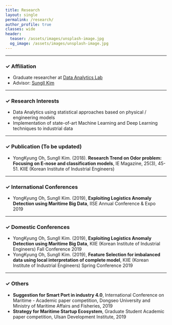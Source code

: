 ```yaml
---
title: Research
layout: single
permalink: /research/
author_profile: true
classes: wide
header:
  teaser: /assets/images/unsplash-image.jpg
  og_image: /assets/images/unsplash-image.jpg
---
```


--------------------
<h3> &#10003; Affiliation </h3>
<ul>
  <li> Graduate researcher at <a href="http://analytics.unist.ac.kr/">Data Analytics Lab</a> </li>
  <li> Advisor: <a href="https://scholar.google.com/citations?user=BISaBGoAAAAJ&hl">SungIl Kim</a> </li>
</ul>

--------------------
<h3> &#10003; Research Interests </h3>
<ul>
  <li> Data Analytics using statistical approaches based on physical / engineering models </li>
  <li> Implementation of state-of-art Machine Learning and Deep Learning techniques to industrial data </li>
<!---
  <li> Working domain: Maritime surveillance | Shipping Logistics | Urban traffic and accident congestion propagation | Gas sensor array and electronic Nose | Nuclear reactor operation </li>
  <li> Keywords: Physical / Engineering Model & Simulation | Anomaly Detection using machine learning | Transfer learning with domain knowledge </li>
--->
</ul>

--------------------
<h3> &#10003; Publication (To be updated)</h3>
<ul>
  <li> YongKyung Oh, SungIl Kim. (2018). <b>Research Trend on Odor problem: Focusing on E-nose and classification models</b>, IE Magazine, 25(3), 45-51. KIIE (Korean Institute of Industrial Engineers)</li>
</ul>

--------------------
<h3> &#10003; International Conferences </h3>
<ul>
  <li> YongKyung Oh, SungIl Kim. (2019), <b>Exploiting Logistics Anomaly Detection using Maritime Big Data</b>, IISE Annual Conference & Expo 2019  </li>
</ul>

--------------------
<h3> &#10003; Domestic Conferences </h3>
<ul>
  <li> YongKyung Oh, SungIl Kim. (2019), <b>Exploiting Logistics Anomaly Detection using Maritime Big Data</b>, KIIE (Korean Institute of Industrial Engineers) Fall Conference 2019  </li>
  <li> YongKyung Oh, SungIl Kim. (2019), <b>Feature Selection for imbalanced data using local interpretation of complete model</b>, KIIE (Korean Institute of Industrial Engineers) Spring Conference 2019  </li>
</ul>

--------------------
<h3> &#10003; Others </h3>
<ul>
  <li> <b>Suggestion for Smart Port in industry 4.0</b>, International Conference on Maritime - Academic paper competition, Dongseo University and Ministry of Maritime Affairs and Fisheries, 2019 </li>
  <li> <b>Strategy for Maritime Startup Ecosystem</b>, Graduate Student Academic paper competition, Ulsan Development Institute, 2019 </li>
</ul>
